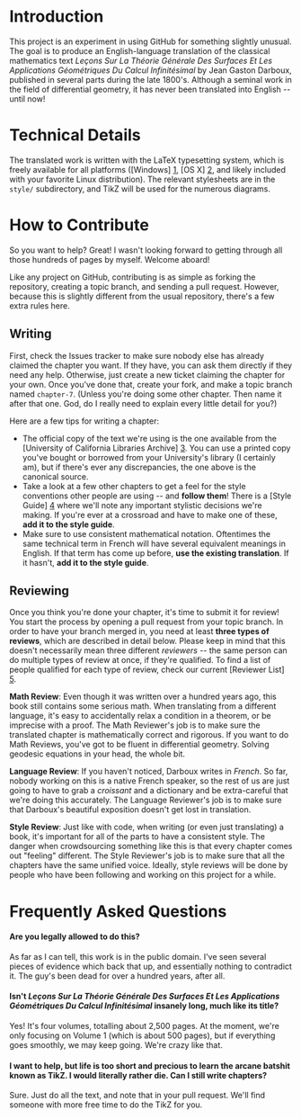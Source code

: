 Introduction
============

This project is an experiment in using GitHub for something slightly unusual. The goal is to produce an English-language translation of the classical mathematics text _Leçons Sur La Théorie Générale Des Surfaces Et Les Applications Géométriques Du Calcul Infinitésimal_ by Jean Gaston Darboux, published in several parts during the late 1800's. Although a seminal work in the field of differential geometry, it has never been translated into English -- until now!

Technical Details
=================

The translated work is written with the LaTeX typesetting system, which is freely available for all platforms ([Windows] [1], [OS X] [2], and likely included with your favorite Linux distribution). The relevant stylesheets are in the `style/` subdirectory, and TikZ will be used for the numerous diagrams.

How to Contribute
=================

So you want to help? Great! I wasn't looking forward to getting through all those hundreds of pages by myself. Welcome aboard!

Like any project on GitHub, contributing is as simple as forking the repository, creating a topic branch, and sending a pull request. However, because this is slightly different from the usual repository, there's a few extra rules here.

Writing
-------
First, check the Issues tracker to make sure nobody else has already claimed the chapter you want. If they have, you can ask them directly if they need any help. Otherwise, just create a new ticket claiming the chapter for your own. Once you've done that, create your fork, and make a topic branch named `chapter-7`. (Unless you're doing some other chapter. Then name it after that one. God, do I really need to explain every little detail for you?)

Here are a few tips for writing a chapter:

  * The official copy of the text we're using is the one available from the [University of California Libraries Archive] [3]. You can use a printed copy you've bought or borrowed from your University's library (I certainly am), but if there's ever any discrepancies, the one above is the canonical source.
  * Take a look at a few other chapters to get a feel for the style conventions other people are using -- and __follow them__! There is a [Style Guide] [4] where we'll note any important stylistic decisions we're making. If you're ever at a crossroad and have to make one of these, __add it to the style guide__.
  * Make sure to use consistent mathematical notation. Oftentimes the same technical term in French will have several equivalent meanings in English. If that term has come up before, __use the existing translation__. If it hasn't, __add it to the style guide__.

Reviewing
---------

Once you think you're done your chapter, it's time to submit it for review! You start the process by opening a pull request from your topic branch. In order to have your branch merged in, you need at least __three types of reviews__, which are described in detail below. Please keep in mind that this doesn't necessarily mean three different _reviewers_ -- the same person can do multiple types of review at once, if they're qualified. To find a list of people qualified for each type of review, check our current [Reviewer List] [5].

__Math Review__: Even though it was written over a hundred years ago, this book still contains some serious math. When translating from a different language, it's easy to accidentally relax a condition in a theorem, or be imprecise with a proof. The Math Reviewer's job is to make sure the translated chapter is mathematically correct and rigorous. If you want to do Math Reviews, you've got to be fluent in differential geometry. Solving geodesic equations in your head, the whole bit.

__Language Review__: If you haven't noticed, Darboux writes in _French_. So far, nobody working on this is a native French speaker, so the rest of us are just going to have to grab a _croissant_ and a dictionary and be extra-careful that we're doing this accurately. The Language Reviewer's job is to make sure that Darboux's beautiful exposition doesn't get lost in translation.

__Style Review__: Just like with code, when writing (or even just translating) a book, it's important for all of the parts to have a consistent style. The danger when crowdsourcing something like this is that every chapter comes out "feeling" different. The Style Reviewer's job is to make sure that all the chapters have the same unified voice. Ideally, style reviews will be done by people who have been following and working on this project for a while.

Frequently Asked Questions
==========================
 
#### Are you legally allowed to do this?

As far as I can tell, this work is in the public domain. I've seen several pieces of evidence which back that up, and essentially nothing to contradict it. The guy's been dead for over a hundred years, after all.

#### Isn't _Leçons Sur La Théorie Générale Des Surfaces Et Les Applications Géométriques Du Calcul Infinitésimal_ insanely long, much like its title?

Yes! It's four volumes, totalling about 2,500 pages. At the moment, we're only focusing on Volume 1 (which is about 500 pages), but if everything goes smoothly, we may keep going. We're crazy like that.

#### I want to help, but life is too short and precious to learn the arcane batshit known as TikZ. I would literally rather die. Can I still write chapters?

Sure. Just do all the text, and note that in your pull request. We'll find someone with more free time to do the TikZ for you.

  [1]: http://miktex.org/   "MikTeX"
  [2]: http://www.tug.org/mactex/2011/   "MacTeX"
  [3]: http://www.archive.org/details/leconsurlagendes01darbrich "Original text"
  [4]: https://github.com/apetresc/Lecons-Sur-La-Theorie-Generale-Des-Surfaces/wiki/Style-Guide  "Style Guide"
  [5]: https://github.com/apetresc/Lecons-Sur-La-Theorie-Generale-Des-Surfaces/wiki/Reviewer-List  "Reviewer List"
